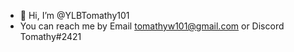 - 👋 Hi, I’m @YLBTomathy101
- You can reach me by Email tomathyw101@gmail.com or Discord Tomathy#2421
